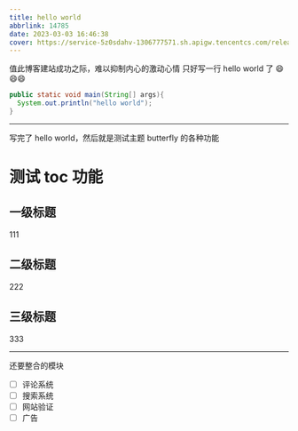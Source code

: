 ```yaml
---
title: hello world
abbrlink: 14785
date: 2023-03-03 16:46:38
cover: https://service-5z0sdahv-1306777571.sh.apigw.tencentcs.com/release/?uuid=13db1242ff564e3095df91db3b0c26af
---
```


值此博客建站成功之际，难以抑制内心的激动心情
只好写一行 hello world 了 😄😄😄

```java
public static void main(String[] args){
  System.out.println("hello world");
}

```

---

写完了 hello world，然后就是测试主题 butterfly 的各种功能

# 测试 toc 功能

## 一级标题

111

## 二级标题

222

## 三级标题

333

---

还要整合的模块

- [ ] 评论系统
- [ ] 搜索系统
- [ ] 网站验证
- [ ] 广告
